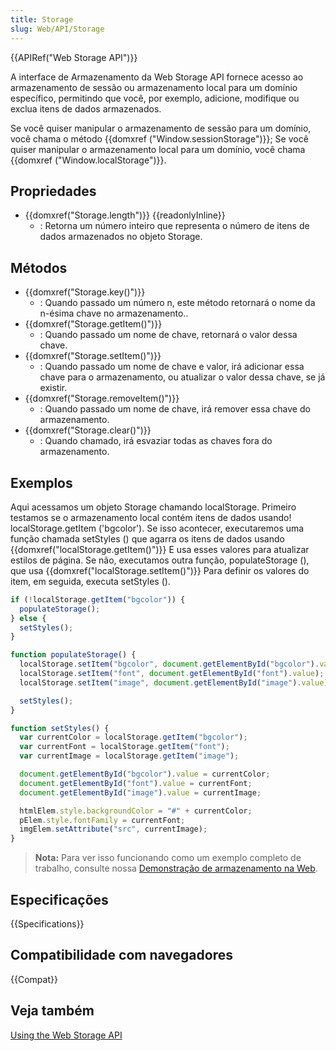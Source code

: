 ```yaml
---
title: Storage
slug: Web/API/Storage
---
```


{{APIRef("Web Storage API")}}

A interface de Armazenamento da Web Storage API fornece acesso ao armazenamento de sessão ou armazenamento local para um domínio específico, permitindo que você, por exemplo, adicione, modifique ou exclua itens de dados armazenados.

Se você quiser manipular o armazenamento de sessão para um domínio, você chama o método {{domxref ("Window.sessionStorage")}}; Se você quiser manipular o armazenamento local para um domínio, você chama {{domxref ("Window.localStorage")}}.

## Propriedades

- {{domxref("Storage.length")}} {{readonlyInline}}
  - : Retorna um número inteiro que representa o número de itens de dados armazenados no objeto Storage.

## Métodos

- {{domxref("Storage.key()")}}
  - : Quando passado um número n, este método retornará o nome da n-ésima chave no armazenamento..
- {{domxref("Storage.getItem()")}}
  - : Quando passado um nome de chave, retornará o valor dessa chave.
- {{domxref("Storage.setItem()")}}
  - : Quando passado um nome de chave e valor, irá adicionar essa chave para o armazenamento, ou atualizar o valor dessa chave, se já existir.
- {{domxref("Storage.removeItem()")}}
  - : Quando passado um nome de chave, irá remover essa chave do armazenamento.
- {{domxref("Storage.clear()")}}
  - : Quando chamado, irá esvaziar todas as chaves fora do armazenamento.

## Exemplos

Aqui acessamos um objeto Storage chamando localStorage. Primeiro testamos se o armazenamento local contém itens de dados usando! localStorage.getItem ('bgcolor'). Se isso acontecer, executaremos uma função chamada setStyles () que agarra os itens de dados usando {{domxref("localStorage.getItem()")}} E usa esses valores para atualizar estilos de página. Se não, executamos outra função, populateStorage (), que usa {{domxref("localStorage.setItem()")}} Para definir os valores do item, em seguida, executa setStyles ().

```js
if (!localStorage.getItem("bgcolor")) {
  populateStorage();
} else {
  setStyles();
}

function populateStorage() {
  localStorage.setItem("bgcolor", document.getElementById("bgcolor").value);
  localStorage.setItem("font", document.getElementById("font").value);
  localStorage.setItem("image", document.getElementById("image").value);

  setStyles();
}

function setStyles() {
  var currentColor = localStorage.getItem("bgcolor");
  var currentFont = localStorage.getItem("font");
  var currentImage = localStorage.getItem("image");

  document.getElementById("bgcolor").value = currentColor;
  document.getElementById("font").value = currentFont;
  document.getElementById("image").value = currentImage;

  htmlElem.style.backgroundColor = "#" + currentColor;
  pElem.style.fontFamily = currentFont;
  imgElem.setAttribute("src", currentImage);
}
```

> **Nota:** Para ver isso funcionando como um exemplo completo de trabalho, consulte nossa [Demonstração de armazenamento na Web](https://github.com/mdn/web-storage-demo).

## Especificações

{{Specifications}}

## Compatibilidade com navegadores

{{Compat}}

## Veja também

[Using the Web Storage API](/pt-BR/docs/Web/API/Web_Storage_API/Using_the_Web_Storage_API)

